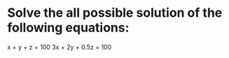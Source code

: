 # Solve the all possible solution of the following equations:
 x +  y +    z = 100
3x + 2y + 0.5z = 100

